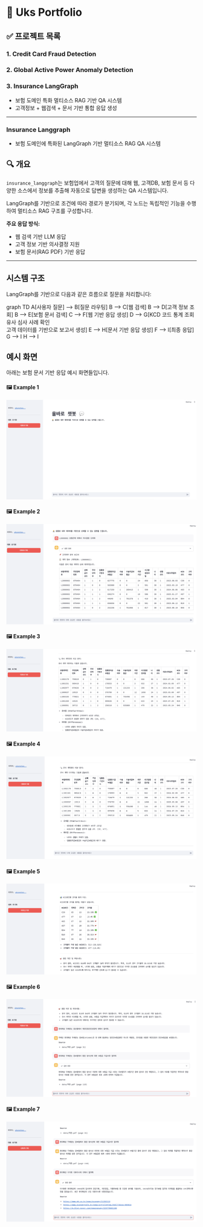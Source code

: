 # 📁 Uks Portfolio


## ✅ 프로젝트 목록

### 1. Credit Card Fraud Detection  

### 2. Global Active Power Anomaly Detection  

### 3. Insurance LangGraph  
- 보험 도메인 특화 멀티소스 RAG 기반 QA 시스템  
- 고객정보 + 웹검색 + 문서 기반 통합 응답 생성

---

### Insurance Langgraph  
- 보험 도메인에 특화된 LangGraph 기반 멀티소스 RAG QA 시스템

## 🔍 개요

`insurance_langgraph`는 보험업에서 고객의 질문에 대해 웹, 고객DB, 보험 문서 등 다양한 소스에서 정보를 추출해 자동으로 답변을 생성하는 QA 시스템입니다.

LangGraph를 기반으로 조건에 따라 경로가 분기되며, 각 노드는 독립적인 기능을 수행하여 멀티소스 RAG 구조를 구성합니다.

**주요 응답 방식:**
- 웹 검색 기반 LLM 응답  
- 고객 정보 기반 의사결정 지원
- 보험 문서(RAG PDF) 기반 응답

---

## 시스템 구조

LangGraph를 기반으로 다음과 같은 흐름으로 질문을 처리합니다:

graph TD
    A[사용자 질문] --> B[질문 라우팅]
    B --> C[웹 검색]
    B --> D[고객 정보 조회]
    B --> E[보험 문서 검색]
    C --> F[웹 기반 응답 생성]
    D --> G[KCD 코드 통계 조회<br>유사 심사 사례 확인<br>고객 데이터를 기반으로 보고서 생성]
    E --> H[문서 기반 응답 생성]
    F --> I[최종 응답]
    G --> I
    H --> I



## 예시 화면

아래는 보험 문서 기반 응답 예시 화면들입니다.

#### 🖼️ Example 1  
![example1](https://github.com/uksnotes/portfolio/raw/main/insurance_langgraph/example/example1.png)

#### 🖼️ Example 2  
![example2](https://github.com/uksnotes/portfolio/raw/main/insurance_langgraph/example/example2.png)

#### 🖼️ Example 3  
![example3](https://github.com/uksnotes/portfolio/raw/main/insurance_langgraph/example/example3.png)

#### 🖼️ Example 4  
![example4](https://github.com/uksnotes/portfolio/raw/main/insurance_langgraph/example/example4.png)

#### 🖼️ Example 5  
![example5](https://github.com/uksnotes/portfolio/raw/main/insurance_langgraph/example/example5.png)

#### 🖼️ Example 6  
![example6](https://github.com/uksnotes/portfolio/raw/main/insurance_langgraph/example/example6.png)

#### 🖼️ Example 7  
![example7](https://github.com/uksnotes/portfolio/raw/main/insurance_langgraph/example/example7.png)

